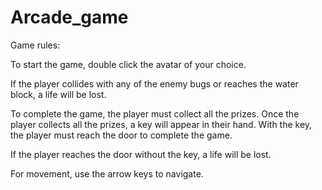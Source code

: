 # Arcade_game
Game rules:

To start the game, double click the avatar of your choice. 

If the player collides with any of the enemy bugs or reaches the water block, a life will be lost. 

To complete the game, the player must collect all the prizes. Once the player collects all the prizes,
a key will appear in their hand. With the key, the player must reach the door to complete the game. 

If the player reaches the door without the key, a life will be lost. 

For movement, use the arrow keys to navigate. 
